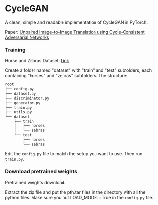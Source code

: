 # CycleGAN

A clean, simple and readable implementation of CycleGAN in PyTorch.

Paper: [Unpaired Image-to-Image Translation using Cycle-Consistent Adversarial Networks](https://arxiv.org/pdf/1703.10593)


### Training
Horse and Zebras Dataset: [Link](https://www.kaggle.com/datasets/suyashdamle/cyclegan)

Create a folder named "dataset" with "train" and "test" subfolders, each containing "horses" and "zebras" subfolders. The structure:

```bash
root
├── config.py
├── dataset.py
├── discriminator.py
├── generator.py
├── train.py
├── utils.py
└── dataset
    ├── train
    │   ├── horses
    │   └── zebras
    └── test
        ├── horses
        └── zebras

```


Edit the `config.py` file to match the setup you want to use. Then run `train.py`.


### Download pretrained weights
Pretrained weights download.

Extract the zip file and put the pth.tar files in the directory with all the python files. Make sure you put LOAD_MODEL=True in the `config.py` file.
